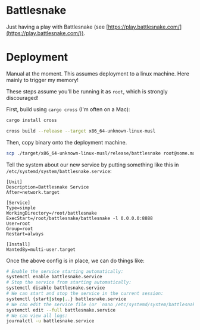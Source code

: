 # Battlesnake

Just having a play with Battlesnake (see [https://play.battlesnake.com/](https://play.battlesnake.com/)).

# Deployment

Manual at the moment. This assumes deployment to a linux machine. Here mainly to trigger my memory!

These steps assume you'll be running it as `root`, which is strongly discouraged!

First, build using `cargo cross` (I'm often on a Mac):

```sh
cargo install cross

cross build --release --target x86_64-unknown-linux-musl
```

Then, copy binary onto the deployment machine.

```sh
scp ./target/x86_64-unknown-linux-musl/release/battlesnake root@some.machine.address:battlesnake/battlesnake
```

Tell the system about our new service by putting something like this in `/etc/systemd/system/battlesnake.service`:

```
[Unit]
Description=Battlesnake Service
After=network.target

[Service]
Type=simple
WorkingDirectory=/root/battlesnake
ExecStart=/root/battlesnake/battlesnake -l 0.0.0.0:8888
User=root
Group=root
Restart=always

[Install]
WantedBy=multi-user.target
```

Once the above config is in place, we can do things like:

```sh
# Enable the service starting automatically:
systemctl enable battlesnake.service
# Stop the service from starting automatically:
systemctl disable battlesnake.service
# We can start and stop the service in the current session:
systemctl {start|stop|..} battlesnake.service
# We can edit the service file (or `nano /etc/systemd/system/battlesnake.service`):
systemctl edit --full battlesnake.service
# We can view all logs:
journalctl -u battlesnake.service
```